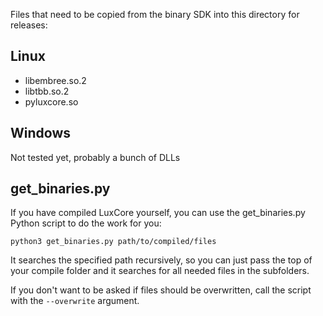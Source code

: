 Files that need to be copied from the binary SDK into this directory for releases:

## Linux

* libembree.so.2
* libtbb.so.2
* pyluxcore.so

## Windows

Not tested yet, probably a bunch of DLLs

## get_binaries.py

If you have compiled LuxCore yourself, you can use the get_binaries.py Python script to do the work for you:

`python3 get_binaries.py path/to/compiled/files`

It searches the specified path recursively, so you can just pass the top of your compile folder and it searches for all needed files in the subfolders.

If you don't want to be asked if files should be overwritten, call the script with the `--overwrite` argument.
